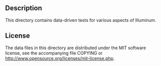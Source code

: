 Description
------------

This directory contains data-driven tests for various aspects of Illuminum.

License
--------

The data files in this directory are distributed under the MIT software
license, see the accompanying file COPYING or
http://www.opensource.org/licenses/mit-license.php.


